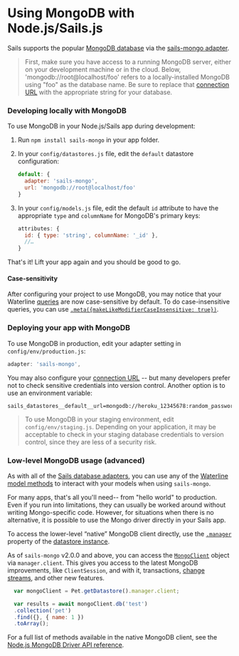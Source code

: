 # Using MongoDB with Node.js/Sails.js

Sails supports the popular [MongoDB database](https://www.mongodb.com/) via the [sails-mongo adapter](https://www.npmjs.com/package/sails-mongo).

> First, make sure you have access to a running MongoDB server, either on your development machine or in the cloud.  Below, 'mongodb://root@localhost/foo' refers to a locally-installed MongoDB using "foo" as the database name.  Be sure to replace that [connection URL](https://sailsjs.com/documentation/reference/configuration/sails-config-datastores#?the-connection-url) with the appropriate string for your database.

### Developing locally with MongoDB

To use MongoDB in your Node.js/Sails app during development:

1. Run `npm install sails-mongo` in your app folder.
2. In your `config/datastores.js` file, edit the `default` datastore configuration:

    ```js
    default: {
      adapter: 'sails-mongo',
      url: 'mongodb://root@localhost/foo'
    }
    ```
3. In your `config/models.js` file, edit the default `id` attribute to have the appropriate `type` and `columnName` for MongoDB's primary keys:

    ```js
    attributes: {
      id: { type: 'string', columnName: '_id' },
      //…
    }
    ```

That's it!  Lift your app again and you should be good to go.

#### Case-sensitivity

After configuring your project to use MongoDB, you may notice that your Waterline [queries](https://sailsjs.com/documentation/reference/waterline-orm/queries) are now case-sensitive by default. To do case-insensitive queries, you can use [`.meta({makeLikeModifierCaseInsensitive: true})`](https://sailsjs.com/documentation/reference/waterline-orm/queries/meta).

### Deploying your app with MongoDB

To use MongoDB in production, edit your adapter setting in `config/env/production.js`:

```js
adapter: 'sails-mongo',
```

You may also configure your [connection URL](https://sailsjs.com/documentation/reference/configuration/sails-config-datastores#?the-connection-url) -- but many developers prefer not to check sensitive credentials into version control.  Another option is to use an environment variable:

```
sails_datastores__default__url=mongodb://heroku_12345678:random_password@ds029017.mLab.com:29017/heroku_12345678
```

> To use MongoDB in your staging environment, edit `config/env/staging.js`.  Depending on your application, it may be acceptable to check in your staging database credentials to version control, since they are less of a security risk.


### Low-level MongoDB usage (advanced)

As with all of the [Sails database adapters](https://sailsjs.com/documentation/concepts/extending-sails/adapters/available-adapters), you can use any of the [Waterline model methods](https://sailsjs.com/documentation/reference/waterline-orm/models) to interact with your models when using `sails-mongo`.

For many apps, that's all you'll need-- from "hello world" to production.  Even if you run into limitations, they can usually be worked around without writing Mongo-specific code.  However, for situations when there is no alternative, it is possible to use the Mongo driver directly in your Sails app.

To access the lower-level &ldquo;native&rdquo; MongoDB client directly, use the [`.manager`](https://sailsjs.com/documentation/reference/waterline-orm/datastores/manager) property of the [datastore instance](https://sailsjs.com/documentation/reference/application/sails-get-datastore).

As of `sails-mongo` v2.0.0 and above, you can access the [`MongoClient`](https://mongodb.github.io/node-mongodb-native/3.5/api/MongoClient.html) object via `manager.client`. This gives you access to the latest MongoDB improvements, like `ClientSession`,
and with it, transactions, [change streams](https://mongodb.github.io/node-mongodb-native/3.5/api/ChangeStream.html), and other new features.

```js
  var mongoClient = Pet.getDatastore().manager.client;

  var results = await mongoClient.db('test')
  .collection('pet')
  .find({}, { name: 1 })
  .toArray();
```

For a full list of methods available in the native MongoDB client, see the [Node.js MongoDB Driver API reference](https://mongodb.github.io/node-mongodb-native/3.5/api/Collection.html).


<docmeta name="displayName" value="Using MongoDB">
